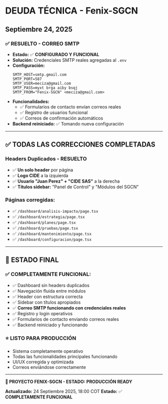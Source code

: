 # DEUDA TÉCNICA - Fenix-SGCN
## Septiembre 24, 2025

### ✅ **RESUELTO - CORREO SMTP** 
- **Estado:** ✅ **CONFIGURADO Y FUNCIONAL**
- **Solución:** Credenciales SMTP reales agregadas al `.env`
- **Configuración:**
  ```env
  SMTP_HOST=smtp.gmail.com
  SMTP_PORT=587
  SMTP_USER=meciza@gmail.com
  SMTP_PASS=myxt brga aiby bsqj
  SMTP_FROM="Fenix-SGCN" <meciza@gmail.com>
  ```
- **Funcionalidades:** 
  - ✅ Formularios de contacto envían correos reales
  - ✅ Registro de usuarios funcional
  - ✅ Correos de confirmación automáticos
- **Backend reiniciado:** ✅ Tomando nueva configuración

---

## ✅ **TODAS LAS CORRECCIONES COMPLETADAS**

### **Headers Duplicados - RESUELTO**
- ✅ **Un solo header** por página
- ✅ **Logo CIDE** a la izquierda
- ✅ **Usuario "Juan Perez" + "CIDE SAS"** a la derecha
- ✅ **Títulos sidebar:** "Panel de Control" y "Módulos del SGCN"

### **Páginas corregidas:**
- ✅ `/dashboard/analisis-impacto/page.tsx`
- ✅ `/dashboard/estrategia/page.tsx` 
- ✅ `/dashboard/planes/page.tsx`
- ✅ `/dashboard/pruebas/page.tsx`
- ✅ `/dashboard/mantenimiento/page.tsx`
- ✅ `/dashboard/configuracion/page.tsx`

---

## 🎉 **ESTADO FINAL**

### **✅ COMPLETAMENTE FUNCIONAL:**
- ✅ Dashboard sin headers duplicados
- ✅ Navegación fluida entre módulos
- ✅ Header con estructura correcta
- ✅ Sidebar con títulos apropiados
- ✅ **Correo SMTP funcionando con credenciales reales**
- ✅ Registro y login operativos
- ✅ Formularios de contacto enviando correos reales
- ✅ Backend reiniciado y funcionando

### **⭐ LISTO PARA PRODUCCIÓN**
- Sistema completamente operativo
- Todas las funcionalidades principales funcionando
- UI/UX corregida y optimizada
- Correos enviándose correctamente

---

**🚀 PROYECTO FENIX-SGCN - ESTADO: PRODUCCIÓN READY**

**Actualizado:** 24 Septiembre 2025, 18:00 COT
**Estado:** ✅ **COMPLETAMENTE FUNCIONAL**
